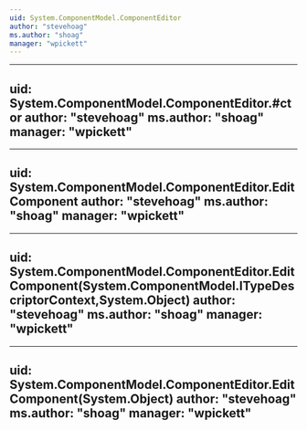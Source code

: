 ```yaml
---
uid: System.ComponentModel.ComponentEditor
author: "stevehoag"
ms.author: "shoag"
manager: "wpickett"
---
```


---
uid: System.ComponentModel.ComponentEditor.#ctor
author: "stevehoag"
ms.author: "shoag"
manager: "wpickett"
---

---
uid: System.ComponentModel.ComponentEditor.EditComponent
author: "stevehoag"
ms.author: "shoag"
manager: "wpickett"
---

---
uid: System.ComponentModel.ComponentEditor.EditComponent(System.ComponentModel.ITypeDescriptorContext,System.Object)
author: "stevehoag"
ms.author: "shoag"
manager: "wpickett"
---

---
uid: System.ComponentModel.ComponentEditor.EditComponent(System.Object)
author: "stevehoag"
ms.author: "shoag"
manager: "wpickett"
---

